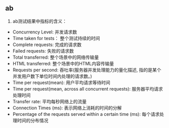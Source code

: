 ## ab
1. ab测试结果中指标的含义：
  - Concurrency Level: 并发请求数
  - Time taken for tests： 整个测试持续的时间
  - Complete requests: 完成的请求数
  - Failed requests: 失败的请求数
  - Total transferred: 整个场景中的网络传输量
  - HTML transferred: 整个场景中的HTML内容传输量
  - Requests per second: 吞吐率(服务器并发处理能力的量化描述, 指的是某个并发用户数下单位时间内处理的请求数。)
  - Time per request(mean): 用户平均请求等待时间
  - Time per request(mean, across all concurrent requests): 服务器平均请求处理时间
  - Transfer rate: 平均每秒网络上的流量
  - Connection Times (ms): 表示网络上消耗的时间的分解
  - Percentage of the requests served within a certain time (ms): 每个请求处理时间的分布情况
